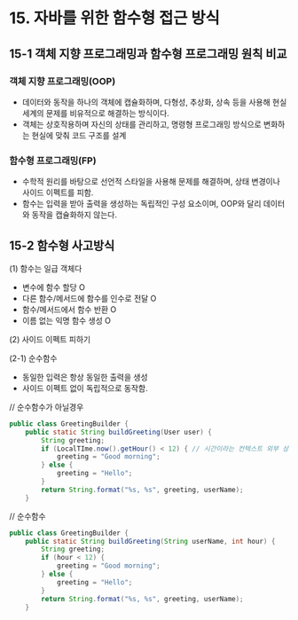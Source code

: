 # 15.  자바를 위한 함수형 접근 방식


## 15-1 객체 지향 프로그래밍과 함수형 프로그래밍 원칙 비교 

### 객체 지향 프로그래밍(OOP) 
- 데이터와 동작을 하나의 객체에 캡슐화하며, 다형성, 추상화, 상속 등을 사용해 현실 세계의 문제를 비유적으로 해결하는 방식이다. 
- 객체는 상호작용하며 자신의 상태를 관리하고, 명령형 프로그래밍 방식으로 변화하는 현실에 맞춰 코드 구조를 설계

### 함수형 프로그래밍(FP) 
- 수학적 원리를 바탕으로 선언적 스타일을 사용해 문제를 해결하며, 상태 변경이나 사이드 이펙트를 피함.
- 함수는 입력을 받아 출력을 생성하는 독립적인 구성 요소이며, OOP와 달리 데이터와 동작을 캡슐화하지 않는다. 


## 15-2 함수형 사고방식 

(1) 함수는 일급 객체다
- 변수에 함수 할당 O
- 다른 함수/메서드에 함수를 인수로 전달 O
- 함수/메서드에서 함수 반환 O
- 이름 없는 익명 함수 생성 O 

(2) 사이드 이펙트 피하기

(2-1) 순수함수
- 동일한 입력은 항상 동일한 출력을 생성
- 사이드 이펙트 없이 독립적으로 동작함. 

// 순수함수가 아닐경우 
```java
public class GreetingBuilder {
    public static String buildGreeting(User user) {
        String greeting;
        if (LocalTIme.now().getHour() < 12) { // 시간이라는 컨텍스트 외부 상태에 의존하는 숨겨진 의존성이 전체 메서드를 순수하지 않게 만든다. 
            greeting = "Good morning";
        } else {
            greeting = "Hello";
        }
        return String.format("%s, %s", greeting, userName);
    }
```


// 순수함수

```java
public class GreetingBuilder {
    public static String buildGreeting(String userName, int hour) {
        String greeting;
        if (hour < 12) {
            greeting = "Good morning";
        } else {
            greeting = "Hello";
        }
        return String.format("%s, %s", greeting, userName);
    }
```
